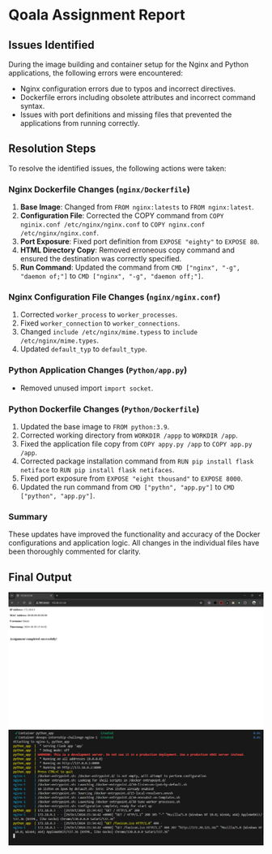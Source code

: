 # Qoala Assignment Report

## Issues Identified
During the image building and container setup for the Nginx and Python applications, the following errors were encountered:
- Nginx configuration errors due to typos and incorrect directives.
- Dockerfile errors including obsolete attributes and incorrect command syntax.
- Issues with port definitions and missing files that prevented the applications from running correctly.

## Resolution Steps
To resolve the identified issues, the following actions were taken:

### Nginx Dockerfile Changes (`nginx/Dockerfile`)
1. **Base Image**: Changed from `FROM nginx:latests` to `FROM nginx:latest`.
2. **Configuration File**: Corrected the COPY command from `COPY nginix.conf /etc/nginx/nginx.conf` to `COPY nginx.conf /etc/nginx/nginx.conf`.
3. **Port Exposure**: Fixed port definition from `EXPOSE "eighty"` to `EXPOSE 80`.
4. **HTML Directory Copy**: Removed erroneous copy command and ensured the destination was correctly specified.
5. **Run Command**: Updated the command from `CMD ["nginx", "-g", "daemon of;"]` to `CMD ["nginx", "-g", "daemon off;"]`.

### Nginx Configuration File Changes (`nginx/nginx.conf`)
1. Corrected `worker_process` to `worker_processes`.
2. Fixed `worker_connection` to `worker_connections`.
3. Changed `include /etc/nginx/mime.typess` to `include /etc/nginx/mime.types`.
4. Updated `default_typ` to `default_type`.

### Python Application Changes (`Python/app.py`)
- Removed unused import `import socket`.

### Python Dockerfile Changes (`Python/Dockerfile`)
1. Updated the base image to `FROM python:3.9`.
2. Corrected working directory from `WORKDIR /appp` to `WORKDIR /app`.
3. Fixed the application file copy from `COPY appy.py /app` to `COPY app.py /app`.
4. Corrected package installation command from `RUN pip install flask netiface` to `RUN pip install flask netifaces`.
5. Fixed port exposure from `EXPOSE "eight thousand"` to `EXPOSE 8000`.
6. Updated the run command from `CMD ["pythn", "app.py"]` to `CMD ["python", "app.py"]`.

### Summary
These updates have improved the functionality and accuracy of the Docker configurations and application logic. All changes in the individual files have been thoroughly commented for clarity.

## Final Output
![Application Running](./RunningAppn.png)
![Logs](./logs.png)
